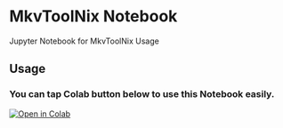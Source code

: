 # MkvToolNix Notebook
Jupyter Notebook for MkvToolNix Usage
## Usage
### You can tap Colab button below to use this Notebook easily.
[![Open in Colab](https://colab.research.google.com/assets/colab-badge.svg)](https://colab.research.google.com/github/Anmolfid1/MkvToolNix-Notebook/blob/main/MKVToolNix%20Notebook.ipynb)
